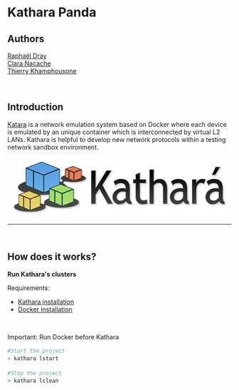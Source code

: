 # Kathara Panda

## Authors

[Raphaël Dray](https://www.linkedin.com/in/raphaeldray/) <br>
[Clara Nacache](https://www.linkedin.com/in/claranacache/) <br>
[Thierry Khamphousone](https://www.linkedin.com/in/tkhamphousone/) <br>

<br>

## Introduction 

[Katara](https://www.kathara.org) is a network emulation system based on Docker where each device is emulated by an unique container which is interconnected by virtual L2 LANs. Kathara is helpful to develop new network protocols within a testing network sandbox environment. 

<p align="center" width="100%">
    <img align="center" width="554" height="136" src="./pictures/logo.png"/>
</p>

<hr><br>

## How does it works?

__Run Kathara's clusters__

Requirements: 
- [Kathara installation](https://github.com/KatharaFramework/Kathara/wiki)
- [Docker installation](https://www.docker.com/get-started)
<br>

Important: Run Docker before Kathara

```bash
#Start the project 
> kathara lstart

#Stop the project
> kathara lclean
```